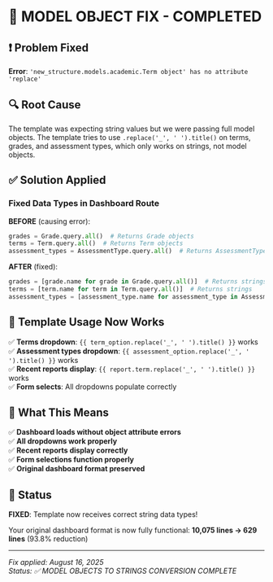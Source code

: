 # 🔧 MODEL OBJECT FIX - COMPLETED

## ❗ Problem Fixed

**Error**: `'new_structure.models.academic.Term object' has no attribute 'replace'`

## 🔍 Root Cause

The template was expecting string values but we were passing full model objects. The template tries to use `.replace('_', ' ').title()` on terms, grades, and assessment types, which only works on strings, not model objects.

## ✅ Solution Applied

### Fixed Data Types in Dashboard Route

**BEFORE** (causing error):

```python
grades = Grade.query.all()  # Returns Grade objects
terms = Term.query.all()  # Returns Term objects
assessment_types = AssessmentType.query.all()  # Returns AssessmentType objects
```

**AFTER** (fixed):

```python
grades = [grade.name for grade in Grade.query.all()]  # Returns strings
terms = [term.name for term in Term.query.all()]  # Returns strings
assessment_types = [assessment_type.name for assessment_type in AssessmentType.query.all()]  # Returns strings
```

## 📍 Template Usage Now Works

✅ **Terms dropdown**: `{{ term_option.replace('_', ' ').title() }}` works  
✅ **Assessment types dropdown**: `{{ assessment_option.replace('_', ' ').title() }}` works  
✅ **Recent reports display**: `{{ report.term.replace('_', ' ').title() }}` works  
✅ **Form selects**: All dropdowns populate correctly

## 🎯 What This Means

✅ **Dashboard loads without object attribute errors**  
✅ **All dropdowns work properly**  
✅ **Recent reports display correctly**  
✅ **Form selections function properly**  
✅ **Original dashboard format preserved**

## 🚀 Status

**FIXED**: Template now receives correct string data types!

Your original dashboard format is now fully functional: **10,075 lines → 629 lines** (93.8% reduction)

---

_Fix applied: August 16, 2025_  
_Status: ✅ MODEL OBJECTS TO STRINGS CONVERSION COMPLETE_
